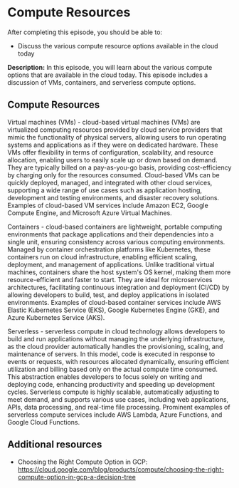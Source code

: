 # Compute Resources

After completing this episode, you should be able to:

+ Discuss the various compute resource options available in the cloud today 

**Description:** In this episode, you will learn about the various compute options that are available in the cloud today. This episode includes a discussion of VMs, containers, and serverless compute options.       

## Compute Resources       

Virtual machines (VMs) - cloud-based virtual machines (VMs) are virtualized computing resources provided by cloud service providers that mimic the functionality of physical servers, allowing users to run operating systems and applications as if they were on dedicated hardware. These VMs offer flexibility in terms of configuration, scalability, and resource allocation, enabling users to easily scale up or down based on demand. They are typically billed on a pay-as-you-go basis, providing cost-efficiency by charging only for the resources consumed. Cloud-based VMs can be quickly deployed, managed, and integrated with other cloud services, supporting a wide range of use cases such as application hosting, development and testing environments, and disaster recovery solutions. Examples of cloud-based VM services include Amazon EC2, Google Compute Engine, and Microsoft Azure Virtual Machines.

Containers - cloud-based containers are lightweight, portable computing environments that package applications and their dependencies into a single unit, ensuring consistency across various computing environments. Managed by container orchestration platforms like Kubernetes, these containers run on cloud infrastructure, enabling efficient scaling, deployment, and management of applications. Unlike traditional virtual machines, containers share the host system's OS kernel, making them more resource-efficient and faster to start. They are ideal for microservices architectures, facilitating continuous integration and deployment (CI/CD) by allowing developers to build, test, and deploy applications in isolated environments. Examples of cloud-based container services include AWS Elastic Kubernetes Service (EKS), Google Kubernetes Engine (GKE), and Azure Kubernetes Service (AKS).

Serverless - serverless compute in cloud technology allows developers to build and run applications without managing the underlying infrastructure, as the cloud provider automatically handles the provisioning, scaling, and maintenance of servers. In this model, code is executed in response to events or requests, with resources allocated dynamically, ensuring efficient utilization and billing based only on the actual compute time consumed. This abstraction enables developers to focus solely on writing and deploying code, enhancing productivity and speeding up development cycles. Serverless compute is highly scalable, automatically adjusting to meet demand, and supports various use cases, including web applications, APIs, data processing, and real-time file processing. Prominent examples of serverless compute services include AWS Lambda, Azure Functions, and Google Cloud Functions.

## Additional resources

+ Choosing the Right Compute Option in GCP: <https://cloud.google.com/blog/products/compute/choosing-the-right-compute-option-in-gcp-a-decision-tree>